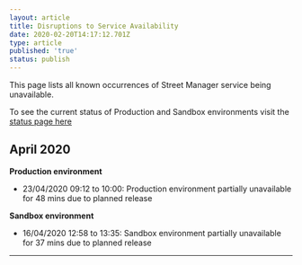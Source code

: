 ```yaml
---
layout: article
title: Disruptions to Service Availability
date: 2020-02-20T14:17:12.701Z
type: article
published: 'true'
status: publish
---
```

This page lists all known occurrences of Street Manager service being unavailable.

To see the current status of Production and Sandbox environments visit the [status page here ](http://stats.pingdom.com/uyxey83hvki0)



## April 2020

**Production environment**

* 23/04/2020 09:12 to 10:00: Production environment partially unavailable for 48 mins due to planned release

**Sandbox environment**

* 16/04/2020 12:58 to 13:35: Sandbox environment partially unavailable for 37 mins due to planned release

****
